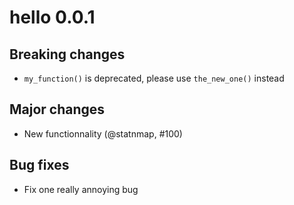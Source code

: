 # hello 0.0.1

## Breaking changes
- `my_function()` is deprecated, please use `the_new_one()` instead

## Major changes
- New functionnality (@statnmap, #100)

## Bug fixes
- Fix one really annoying bug

